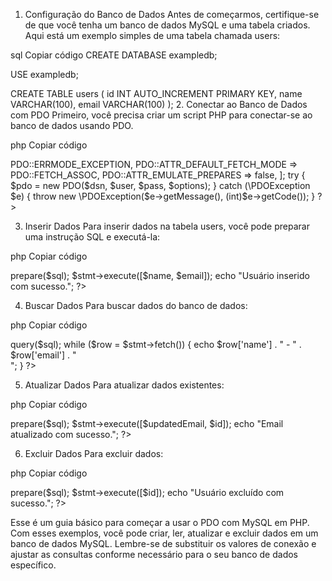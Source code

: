 1. Configuração do Banco de Dados
Antes de começarmos, certifique-se de que você tenha um banco de dados MySQL e uma tabela criados. Aqui está um exemplo simples de uma tabela chamada users:

sql
Copiar código
CREATE DATABASE exampledb;

USE exampledb;

CREATE TABLE users (
    id INT AUTO_INCREMENT PRIMARY KEY,
    name VARCHAR(100),
    email VARCHAR(100)
);
2. Conectar ao Banco de Dados com PDO
Primeiro, você precisa criar um script PHP para conectar-se ao banco de dados usando PDO.

php
Copiar código
<?php
$host = '127.0.0.1'; // ou localhost
$db   = 'exampledb';
$user = 'seu_usuario';
$pass = 'sua_senha';
$charset = 'utf8mb4';

$dsn = "mysql:host=$host;dbname=$db;charset=$charset";
$options = [
    PDO::ATTR_ERRMODE            => PDO::ERRMODE_EXCEPTION,
    PDO::ATTR_DEFAULT_FETCH_MODE => PDO::FETCH_ASSOC,
    PDO::ATTR_EMULATE_PREPARES   => false,
];

try {
    $pdo = new PDO($dsn, $user, $pass, $options);
} catch (\PDOException $e) {
    throw new \PDOException($e->getMessage(), (int)$e->getCode());
}
?>
3. Inserir Dados
Para inserir dados na tabela users, você pode preparar uma instrução SQL e executá-la:

php
Copiar código
<?php
require 'path_to_your_connection_file.php'; // Substitua pelo caminho correto

$name = "John Doe";
$email = "john.doe@example.com";

$sql = "INSERT INTO users (name, email) VALUES (?, ?)";
$stmt = $pdo->prepare($sql);
$stmt->execute([$name, $email]);

echo "Usuário inserido com sucesso.";
?>
4. Buscar Dados
Para buscar dados do banco de dados:

php
Copiar código
<?php
require 'path_to_your_connection_file.php'; // Substitua pelo caminho correto

$sql = "SELECT id, name, email FROM users";
$stmt = $pdo->query($sql);

while ($row = $stmt->fetch()) {
    echo $row['name'] . " - " . $row['email'] . "<br>";
}
?>
5. Atualizar Dados
Para atualizar dados existentes:

php
Copiar código
<?php
require 'path_to_your_connection_file.php'; // Substitua pelo caminho correto

$updatedEmail = 'new.john.doe@example.com';
$id = 1; // ID do usuário que você deseja atualizar

$sql = "UPDATE users SET email=? WHERE id=?";
$stmt = $pdo->prepare($sql);
$stmt->execute([$updatedEmail, $id]);

echo "Email atualizado com sucesso.";
?>
6. Excluir Dados
Para excluir dados:

php
Copiar código
<?php
require 'path_to_your_connection_file.php'; // Substitua pelo caminho correto

$id = 1; // ID do usuário que você deseja excluir

$sql = "DELETE FROM users WHERE id=?";
$stmt = $pdo->prepare($sql);
$stmt->execute([$id]);

echo "Usuário excluído com sucesso.";
?>
Esse é um guia básico para começar a usar o PDO com MySQL em PHP. Com esses exemplos, você pode criar, ler, atualizar e excluir dados em um banco de dados MySQL. Lembre-se de substituir os valores de conexão e ajustar as consultas conforme necessário para o seu banco de dados específico.
